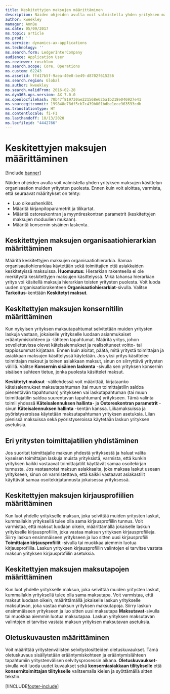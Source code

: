 ```yaml
---
title: Keskitettyjen maksujen määrittäminen
description: Näiden ohjeiden avulla voit valmistella yhden yrityksen maksujen käsittelyn organisaation muiden yritysten puolesta.
author: kweekley
manager: AnnBe
ms.date: 05/09/2017
ms.topic: article
ms.prod: ''
ms.service: dynamics-ax-applications
ms.technology: ''
ms.search.form: LedgerInterCompany
audience: Application User
ms.reviewer: roschlom
ms.search.scope: Core, Operations
ms.custom: 62243
ms.assetid: ffd17b5f-9aea-40e0-be49-d8702f615256
ms.search.region: Global
ms.author: kweekley
ms.search.validFrom: 2016-02-28
ms.dyn365.ops.version: AX 7.0.0
ms.openlocfilehash: 70b47f819730ae221568e625a1b218e046927e41
ms.sourcegitcommit: 199848e78df5cb7c439b001bdbe1ece963593cdb
ms.translationtype: HT
ms.contentlocale: fi-FI
ms.lasthandoff: 10/13/2020
ms.locfileid: "4442766"
---
```

# <a name="set-up-centralized-payments"></a>Keskitettyjen maksujen määrittäminen

[!include [banner](../includes/banner.md)]

Näiden ohjeiden avulla voit valmistella yhden yrityksen maksujen käsittelyn organisaation muiden yritysten puolesta. Ennen kuin voit aloittaa, varmista, että seuraavat määritykset on tehty:

-   Luo oikeushenkilöt.
-   Määritä kirjanpitoparametrit ja tilikartat.
-   Määritä ostoreskontran ja myyntireskontran parametrit (keskitettyjen maksujen moduulien mukaan).
-   Määritä konsernin sisäinen laskenta.

## <a name="set-up-an-organizational-hierarchy-for-centralized-payments"></a>Keskitettyjen maksujen organisaatiohierarkian määrittäminen
Määritä keskitettyjen maksujen organisaatiohierarkia. Samaa organisaatiohierarkiaa käytetään sekä toimittajien että asiakkaiden keskitetyissä maksuissa. **Huomautus:** Hierarkian rakenteella ei ole merkitystä keskitettyjen maksujen käsittelyssä. Mikä tahansa hierarkian yritys voi käsitellä maksuja hierarkian toisten yritysten puolesta. Voit luoda uuden organisaatiorakenteen **Organisaatiohierarkiat**-sivulla. Valitse **Tarkoitus**-kenttään **Keskitetyt maksut**. 

## <a name="set-up-an-intercompany-account-for-centralized-payments"></a>Keskitettyjen maksujen konsernitilin määrittäminen
Kun nykyisen yrityksen maksutapahtumat selvitetään muiden yritysten laskuja vastaan, jokaiselle yritykselle luodaan asianmukaiset erääntymiskohteen ja -lähteen tapahtumat. Määritä yritys, johon sovellettavissa olevat käteisalennukset ja realisoituneet voitto- tai tappiosummat kirjataan. Ennen kuin aloitat, päätä, mitä yritystä toimittajan ja asiakkaan maksujen käsittelyssä käytetään. Jos yksi yritys käsittelee toimittajan maksut ja toinen asiakkaan maksut, sinun on siirryttävä yritysten välillä. Valitse **Konsernin sisäinen laskenta** -sivulla sen yrityksen konsernin sisäisen suhteen tietue, jonka puolesta käsittelet maksut. 

**Keskitetyt maksut** -välilehdessä voit määrittää, kirjataanko käteisalennukset maksutapahtuman (tai muun toimittajatilin saldoa pienentävän tapahtuman) yritykseen vai laskutapahtuman (tai muun toimittajatilin saldoa suurentavan tapahtuman) yritykseen. Tämä valinta toimii yhdessä **Käteisalennuksen hallinta**- ja **Ostoreskontran parametrit** -sivun **Käteisalennuksen hallinta** -kentän kanssa. Liikamaksuissa ja pyöristyseroissa käytetään maksutapahtuman yrityksen asetuksia. Liian pienissä maksuissa sekä pyöristyseroissa käytetään laskun yrityksen asetuksia.

## <a name="map-vendor-accounts-across-legal-entities"></a>Eri yritysten toimittajatilien yhdistäminen
Jos suoritat toimittajalle maksun yhdestä yrityksestä ja haluat valita kyseisen toimittajan laskuja muista yrityksistä, varmista, että kunkin yrityksen kaikki vastaavat toimittajatilit käyttävät samaa osoitekirjan tunnusta. Jos vastaanotat maksun asiakkaalta, joka maksaa laskut useaan yritykseen, sinun on varmistettava, että kaikki vastaavat asiakastilit käyttävät samaa osoitekirjatunnusta jokaisessa yrityksessä.

## <a name="set-up-posting-profiles-for-centralized-payments"></a>Keskitettyjen maksujen kirjausprofiilien määrittäminen
Kun luot yhdelle yritykselle maksun, joka selvittää muiden yritysten laskut, kummallakin yrityksellä tulee olla sama kirjausprofiilin tunnus. Voit varmistaa, että maksut luodaan oikein, määrittämällä jokaiselle laskun yritykselle kirjausprofiilin, joka vastaa maksun yrityksen kirjausprofiileja. Siirry laskun ensimmäiseen yritykseen ja luo sitten uusi kirjausprofiili **Toimittajan kirjausprofiilit** -sivulla tai muokkaa aiemmin luotua kirjausprofiilia. Laskun yrityksen kirjausprofiilin valintojen ei tarvitse vastata maksun yrityksen kirjausprofiilin asetuksia.

## <a name="set-up-methods-of-payment-for-centralized-payments"></a>Keskitettyjen maksujen maksutapojen määrittäminen
Kun luot yhdelle yritykselle maksun, joka selvittää muiden yritysten laskut, kummallakin yrityksellä tulee olla sama maksutapa. Voit varmistaa, että maksut luodaan oikein, määrittämällä jokaiselle laskun yritykselle maksutavan, joka vastaa maksun yrityksen maksutapoja. Siirry laskun ensimmäiseen yritykseen ja luo sitten uusi maksutapa **Maksutavat**-sivulla tai muokkaa aiemmin luotua maksutapaa. Laskun yrityksen maksutavan valintojen ei tarvitse vastata maksun yrityksen maksutavan asetuksia.

## <a name="set-up-default-descriptions"></a>Oletuskuvausten määrittäminen
Voit määrittää yritystenvälisten selvitystositteiden oletuskuvaukset. Tämä oletuskuvaus sisällytetään erääntymiskohteen ja erääntymislähteen tapahtumiin yritystenvälisen selvitysprosessin aikana. **Oletuskuvaukset**-sivulla voit luoda uudet kuvaukset sekä **konserniasiakkaan tilitykselle** että **konsernitoimittajan tilitykselle** valitsemalla kielen ja syöttämällä sitten tekstin.





[!INCLUDE[footer-include](../../includes/footer-banner.md)]